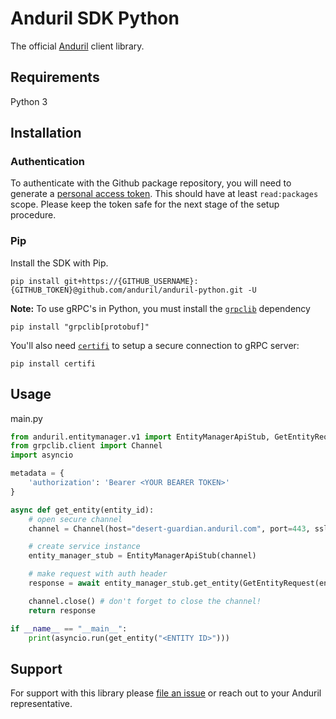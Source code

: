 # Anduril SDK Python

The official [Anduril](https://www.anduril.com/) client library.

## Requirements

Python 3

## Installation

### Authentication

To authenticate with the Github package repository, you will need to generate a [personal access token](https://docs.github.com/en/authentication/keeping-your-account-and-data-secure/managing-your-personal-access-tokens#creating-a-personal-access-token-classic). This should have at least `read:packages` scope. Please keep the token safe for the next stage of the setup procedure.

### Pip

Install the SDK with Pip. 

```
pip install git+https://{GITHUB_USERNAME}:{GITHUB_TOKEN}@github.com/anduril/anduril-python.git -U
```

**Note:** To use gRPC's in Python, you must install the
[`grpclib`](https://grpclib.readthedocs.io/en/latest/index.html) dependency

```
pip install "grpclib[protobuf]"
```

You'll also need
[`certifi`](https://grpclib.readthedocs.io/en/latest/client.html#secure-channels)
to setup a secure connection to gRPC server:

```
pip install certifi
```
## Usage

main.py

```python
from anduril.entitymanager.v1 import EntityManagerApiStub, GetEntityRequest
from grpclib.client import Channel
import asyncio

metadata = {
    'authorization': 'Bearer <YOUR BEARER TOKEN>'
}

async def get_entity(entity_id):
    # open secure channel
    channel = Channel(host="desert-guardian.anduril.com", port=443, ssl=True)

    # create service instance
    entity_manager_stub = EntityManagerApiStub(channel)

    # make request with auth header
    response = await entity_manager_stub.get_entity(GetEntityRequest(entity_id = entity_id), metadata=metadata)

    channel.close() # don't forget to close the channel!
    return response

if __name__ == "__main__":
    print(asyncio.run(get_entity("<ENTITY ID>")))
```

## Support

For support with this library please [file an issue](https://github.com/anduril/anduril-javascript/issues/new) or reach out to your Anduril representative. 



